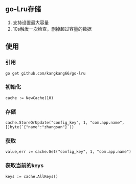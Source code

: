 ## go-Lru存储
1. 支持设置最大容量
2. 10s触发一次检查，删掉超过容量的数据

## 使用

### 引用

```
go get github.com/kangkang66/go-lru
```

### 初始化
```
cache := NewCache(10)
```

### 存储

```
cache.StoreOrUpdate("config_key", 1, "com.app.name", []byte(`{"name":"zhangsan"}`))
```


### 获取

```
value,err := cache.Get("config_key", 1, "com.app.name")
```

### 获取当前的keys
```
keys := cache.AllKeys()
```


